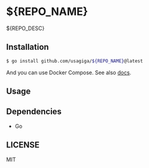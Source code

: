 # ${REPO_NAME}

${REPO_DESC}


## Installation

```sh
$ go install github.com/usagiga/${REPO_NAME}@latest
```

And you can use Docker Compose.
See also [docs](docs/developers/docker.md).


## Usage



## Dependencies

- Go


## LICENSE

MIT
